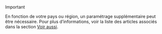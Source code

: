 > [!IMPORTANT]
> En fonction de votre pays ou région, un paramétrage supplémentaire peut être nécessaire. Pour plus d’informations, voir la liste des articles associés dans la section [Voir aussi](#see-also).  